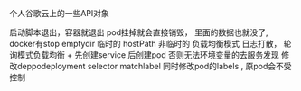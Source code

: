 个人谷歌云上的一些API对象

启动脚本退出，容器就退出
pod挂掉就会直接销毁， 里面的数据也就没了, docker有stop   emptydir 临时的  hostPath 非临时的
负载均衡模式 日志打散， 轮询模式负载均衡 + 
先创建service 后创建pod 否则无法环境变量的去服务发现
修改deppodeployment selector  matchlabel 同时修改pod的labels , 原pod会不受控制
